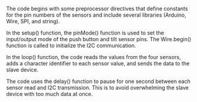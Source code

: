 The code begins with some preprocessor directives that define constants for the pin numbers of the sensors and include several libraries (Arduino, Wire, SPI, and string).

In the setup() function, the pinMode() function is used to set the input/output mode of the push button and tilt sensor pins. The Wire.begin() function is called to initialize the I2C communication.

In the loop() function, the code reads the values from the four sensors, adds a character identifier to each sensor value, and sends the data to the slave device.

The code uses the delay() function to pause for one second between each sensor read and I2C transmission. This is to avoid overwhelming the slave device with too much data at once.
